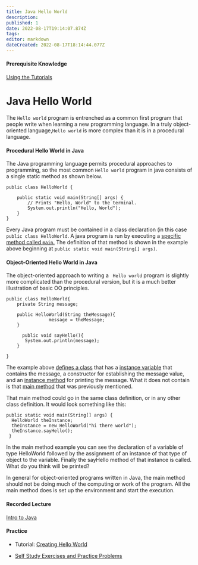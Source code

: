 ```yaml
---
title: Java Hello World
description: 
published: 1
date: 2022-08-17T19:14:07.874Z
tags: 
editor: markdown
dateCreated: 2022-08-17T18:14:44.077Z
---
```


#### Prerequisite Knowledge

[Using the Tutorials](/tools/jupyterLabIntro)

# Java Hello World



The ``` Hello world ``` program is entrenched as a common first program that people write when learning a new programming language.  In a truly object-oriented language,``` Hello world ```  is more complex than it is in a procedural language.  

#### Procedural Hello World in Java

The Java programming language permits procedural approaches to programming, so the most common ``` Hello world ``` program in java consists of a single static method as shown below.


```
public class HelloWorld {

    public static void main(String[] args) {
        // Prints "Hello, World" to the terminal.
        System.out.println("Hello, World");
    }
}

```
Every Java program must be contained in a class declaration (in this case ``` public class HelloWorld ```. A java program  is run by executing a [specific method called ``` main ```.](/java/mainMethod)  The definition of that method is shown in the example above beginning at ``` public static void main(String[] args) ```.   

#### Object-Oriented Hello World in Java

The object-oriented approach to writing a ``` Hello world``` program is slightly more complicated than the procedural version, but it is a much better illustration of basic OO principles.

```
public class HelloWorld{
    private String message;
    
    public HelloWorld(String theMessage){
				message = theMessage;    
    }

	  public void sayHello(){
       System.out.println(message);
    }

}
````
The example above [defines a class](/ooConcepts/classes) that has a [instance variable](/ooConcepts/variables) that contains the message, a constructor for establishing the message value, and an [instance method](/ooConcepts/methods) for printing the message. What it does not contain is that [main method](/java/mainMethod) that was previously mentioned.

That main method could go in the same class definition, or in any other class definition. It would look something like this:

````
public static void main(String[] args) {
  HelloWorld theInstance;
  theInstance = new HelloWorld("hi there world");
  theInstance.sayHello();
 }
````

In the main method example  you can see the declaration of a variable of type HelloWorld followed by the assignment of an instance of that type of object to the variable. Finally the sayHello method of that instance is called. What do you think will be printed?

In general for object-oriented programs written in Java, the main method should not be doing much of the computing or work of the program. All the main method does is set up the environment and start the execution.

#### Recorded Lecture
[Intro to Java](http://localhost:8000/lectures/java/JavaIntro/)

#### Practice 
 - Tutorial: [Creating Hello World](http://localhost:8888/lab/tree/tutorials/java/helloWorld.ipynb) 

- [Self Study Exercises and Practice Problems](/practiceActivities/java/helloWorld)  
